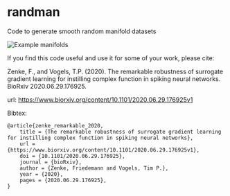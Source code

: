 # randman

Code to generate smooth random manifold datasets

![Example manifolds](https://github.com/fzenke/randman/blob/master/figs/example_manifolds.png "Example manifolds")

If you find this code useful and use it for some of your work, please cite:

Zenke, F., and Vogels, T.P. (2020). The remarkable robustness of surrogate gradient learning for instilling complex function in spiking neural networks. BioRxiv 2020.06.29.176925.

url: https://www.biorxiv.org/content/10.1101/2020.06.29.176925v1

Bibtex:
```
@article{zenke_remarkable_2020,
	title = {The remarkable robustness of surrogate gradient learning for instilling complex function in spiking neural networks},
	url = {https://www.biorxiv.org/content/10.1101/2020.06.29.176925v1},
	doi = {10.1101/2020.06.29.176925},
	journal = {bioRxiv},
	author = {Zenke, Friedemann and Vogels, Tim P.},
	year = {2020},
	pages = {2020.06.29.176925},
}
```
